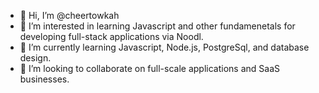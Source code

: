 - 👋 Hi, I’m @cheertowkah
- 👀 I’m interested in learning Javascript and other fundamenetals for developing full-stack applications via Noodl.
- 🌱 I’m currently learning Javascript, Node.js, PostgreSql, and database design. 
- 💞️ I’m looking to collaborate on full-scale applications and SaaS businesses.

<!---
cheertowkah/cheertowkah is a ✨ special ✨ repository because its `README.md` (this file) appears on your GitHub profile.
You can click the Preview link to take a look at your changes.
--->
